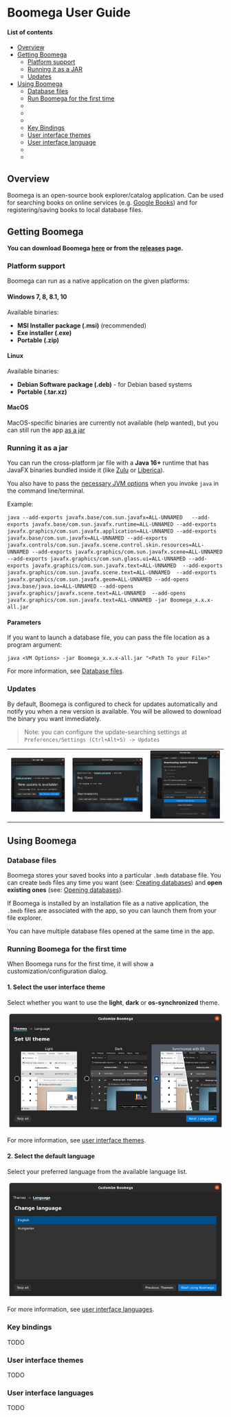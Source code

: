 # Boomega User Guide

#### List of contents

* [Overview](#overview)
* [Getting Boomega](#getting-boomega)
    * [Platform support](#platform-support)
    * [Running it as a JAR](#running-it-as-a-jar)
    * [Updates](#updates)
* [Using Boomega](#using-boomega)
  * [Database files](#database-files)
  * [Run Boomega for the first time](#running-boomega-for-the-first-time)
  *
  *
  * 
  * [Key Bindings](#key-bindings)
  * [User interface themes](#user-interface-themes)
  * [User interface language](#user-interface-languages)
  *
  *
    

## Overview

Boomega is an open-source book explorer/catalog application.
Can be used for searching books on online services (e.g. [Google Books](https://books.google.com/googlebooks/about/index.html))
and for registering/saving books to local database files.


## Getting Boomega

**You can download Boomega [here](README.md#download) or from the [releases](https://github.com/Dansoftowner/Boomega/releases) page.**

### Platform support

Boomega can run as a native application on the given platforms:

#### Windows 7, 8, 8.1, 10

Available binaries:
* **MSI Installer package (.msi)** (recommended)
* **Exe installer (.exe)**
* **Portable (.zip)**

#### Linux

Available binaries:
* **Debian Software package (.deb)** - for Debian based systems
* **Portable (.tar.xz)**

#### MacOS

MacOS-specific binaries are currently not available (help wanted), but you can still run the app [as a jar](#running-it-as-a-jar)

### Running it as a jar

You can run the cross-platform jar file with a **Java 16+** runtime that has JavaFX binaries bundled inside it (like [Zulu](https://www.azul.com/downloads/zulu-community/?package=jdk-fx) or [Liberica](https://bell-sw.com/pages/libericajdk/)).

You also have to pass the [necessary JVM options](JVM_OPTIONS.md) when you invoke `java` in the command line/terminal.  

Example:
```
java --add-exports javafx.base/com.sun.javafx=ALL-UNNAMED   --add-exports javafx.base/com.sun.javafx.runtime=ALL-UNNAMED --add-exports javafx.graphics/com.sun.javafx.application=ALL-UNNAMED --add-exports javafx.base/com.sun.javafx=ALL-UNNAMED --add-exports javafx.controls/com.sun.javafx.scene.control.skin.resources=ALL-UNNAMED --add-exports javafx.graphics/com.sun.javafx.scene=ALL-UNNAMED  --add-exports javafx.graphics/com.sun.glass.ui=ALL-UNNAMED --add-exports javafx.graphics/com.sun.javafx.text=ALL-UNNAMED  --add-exports javafx.graphics/com.sun.javafx.scene.text=ALL-UNNAMED  --add-exports javafx.graphics/com.sun.javafx.geom=ALL-UNNAMED --add-opens java.base/java.io=ALL-UNNAMED --add-opens javafx.graphics/javafx.scene.text=ALL-UNNAMED  --add-opens javafx.graphics/com.sun.javafx.text=ALL-UNNAMED -jar Boomega_x.x.x-all.jar
```

#### Parameters

If you want to launch a database file, you can pass the file location as a program argument:

```
java <VM Options> -jar Boomega_x.x.x-all.jar "<Path To your File>"
```

For more information, see [Database files](#database-files).

### Updates

By default, Boomega is configured to check for updates automatically and notify you when a new version is available.
You will be allowed to download the binary you want immediately.

> Note: you can configure the update-searching settings at `Preferences/Settings (Ctrl+Alt+S) -> Updates`

<table>
<tr>

<td>
<img src="readme/userguide/update/Update1.png" alt="Update message">
</td>

<td>
<img src="readme/userguide/update/Update2.png" alt="Update details">
</td>

<td>
<img src="readme/userguide/update/Update3.png" alt="Downloading binaries">
</td>

</tr>
</table>

## Using Boomega

### Database files

Boomega stores your saved books into a particular `.bmdb` database file.
You can create `bmdb` files any time you want (see: [Creating databases](TODO)) and **open existing ones** (see: [Opening databases](TODO)).

If Boomega is installed by an installation file as a native application, the `.bmdb` files are associated with 
the app, so you can launch them from your file explorer.

You can have multiple database files opened at the same time in the app.

### Running Boomega for the first time

When Boomega runs for the first time, it will show a customization/configuration dialog.

#### 1. Select the user interface theme

Select whether you want to use the **light**, **dark** or **os-synchronized** theme.

![Selecting themes in the customization dialog](readme/userguide/firsttime/FirstTimeTheme.png)

For more information, see [user interface themes](#user-interface-themes).

#### 2. Select the default language

Select your preferred language from the available language list.

![Selecting languages in the customization dialog](readme/userguide/firsttime/FirstTimeLanguage.png)

For more information, see [user interface languages](#user-interface-languages).

### Key bindings

TODO

### User interface themes

TODO

### User interface languages

TODO
